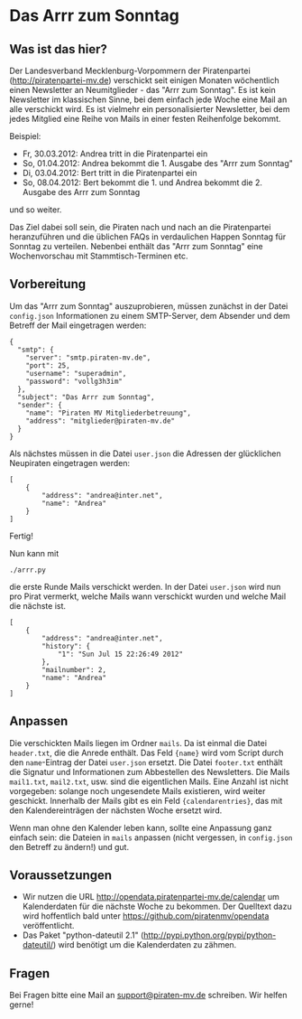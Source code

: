 Das Arrr zum Sonntag
====================

Was ist das hier?
-----------------

Der Landesverband Mecklenburg-Vorpommern der Piratenpartei (http://piratenpartei-mv.de) verschickt seit einigen Monaten wöchentlich einen Newsletter an Neumitglieder - das "Arrr zum Sonntag". Es ist kein Newsletter im klassischen Sinne, bei dem einfach jede Woche eine Mail an alle verschickt wird. Es ist vielmehr ein personalisierter Newsletter, bei dem jedes Mitglied eine Reihe von Mails in einer festen Reihenfolge bekommt.

Beispiel:

- Fr, 30.03.2012: Andrea tritt in die Piratenpartei ein
- So, 01.04.2012: Andrea bekommt die 1. Ausgabe des "Arrr zum Sonntag"
- Di, 03.04.2012: Bert tritt in die Piratenpartei ein
- So, 08.04.2012: Bert bekommt die 1. und Andrea bekommt die 2. Ausgabe des Arrr zum Sonntag

und so weiter.

Das Ziel dabei soll sein, die Piraten nach und nach an die Piratenpartei heranzuführen und die üblichen FAQs in verdaulichen Happen Sonntag für Sonntag zu verteilen. Nebenbei enthält das "Arrr zum Sonntag" eine Wochenvorschau mit Stammtisch-Terminen etc.


Vorbereitung
------------

Um das "Arrr zum Sonntag" auszuprobieren, müssen zunächst in der Datei `config.json` Informationen zu einem SMTP-Server, dem Absender und dem Betreff der Mail eingetragen werden:

    {
      "smtp": {
        "server": "smtp.piraten-mv.de",
        "port": 25,
        "username": "superadmin",
        "password": "vollg3h3im"
      },
      "subject": "Das Arrr zum Sonntag",
      "sender": {
        "name": "Piraten MV Mitgliederbetreuung",
        "address": "mitglieder@piraten-mv.de"
      }
    }

Als nächstes müssen in die Datei `user.json` die Adressen der glücklichen Neupiraten eingetragen werden:

    [
        {
            "address": "andrea@inter.net", 
            "name": "Andrea"
        }
    ]

Fertig!

Nun kann mit

    ./arrr.py

die erste Runde Mails verschickt werden. In der Datei `user.json` wird nun pro Pirat vermerkt, welche Mails wann verschickt wurden und welche Mail die nächste ist.

    [
        {
            "address": "andrea@inter.net", 
            "history": {
                "1": "Sun Jul 15 22:26:49 2012"
            }, 
            "mailnumber": 2, 
            "name": "Andrea"
        }
    ]


Anpassen
--------

Die verschickten Mails liegen im Ordner `mails`. Da ist einmal die Datei `header.txt`, die die Anrede enthält. Das Feld `{name}` wird vom Script durch den `name`-Eintrag der Datei `user.json` ersetzt. Die Datei `footer.txt` enthält die Signatur und Informationen zum Abbestellen des Newsletters. Die Mails `mail1.txt`, `mail2.txt`, usw. sind die eigentlichen Mails. Eine Anzahl ist nicht vorgegeben: solange noch ungesendete Mails existieren, wird weiter geschickt. Innerhalb der Mails gibt es ein Feld `{calendarentries}`, das mit den Kalendereinträgen der nächsten Woche ersetzt wird.

Wenn man ohne den Kalender leben kann, sollte eine Anpassung ganz einfach sein: die Dateien in `mails` anpassen (nicht vergessen, in `config.json` den Betreff zu ändern!) und gut.


Voraussetzungen
---------------

- Wir nutzen die URL http://opendata.piratenpartei-mv.de/calendar um Kalenderdaten für die nächste Woche zu bekommen. Der Quelltext dazu wird hoffentlich bald unter https://github.com/piratenmv/opendata veröffentlicht.
- Das Paket "python-dateutil 2.1" (http://pypi.python.org/pypi/python-dateutil/) wird benötigt um die Kalenderdaten zu zähmen.


Fragen
------

Bei Fragen bitte eine Mail an support@piraten-mv.de schreiben. Wir helfen gerne!